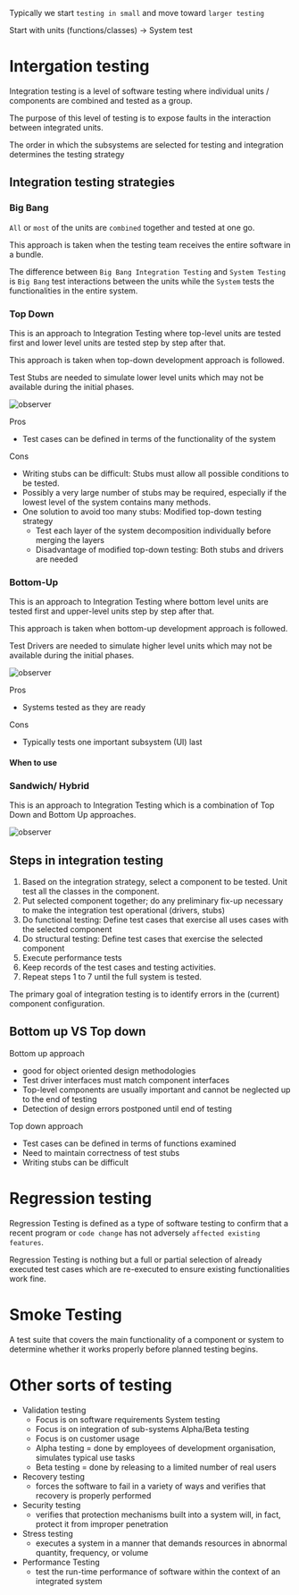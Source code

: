 Typically we start `testing in small` and move toward `larger testing`

Start with units (functions/classes) -> System test

# Intergation testing
Integration testing is a level of software testing where individual units / components are combined and tested as a group. 

The purpose of this level of testing is to expose faults in the interaction between integrated units.

The order in which the subsystems are selected for testing and integration determines the testing strategy

## Integration testing strategies

### Big Bang
`All` or `most` of the units are `combined` together and tested at one go.

This approach is taken when the testing team receives the entire software in a bundle.

The difference between `Big Bang Integration Testing` and `System Testing` is `Big Bang` test interactions between the units while the `System` tests the functionalities in the entire system.

### Top Down
This is an approach to Integration Testing where top-level units are tested first and lower level units are tested step by step after that.

This approach is taken when top-down development approach is followed.

Test Stubs are needed to simulate lower level units which may not be available during the initial phases.

![observer](Assets/TopDown.jpg "observer")

Pros
* Test cases can be defined in terms of the functionality of the system

Cons
* Writing stubs can be difficult: Stubs must allow all possible conditions to be tested.
* Possibly a very large number of stubs may be required, especially if the lowest level of the system contains many methods.
* One solution to avoid too many stubs: Modified top-down testing strategy
  * Test each layer of the system decomposition individually before merging the layers
  * Disadvantage of modified top-down testing: Both stubs and drivers are needed

### Bottom-Up
This is an approach to Integration Testing where bottom level units are tested first and upper-level units step by step after that. 

This approach is taken when bottom-up development approach is followed. 

Test Drivers are needed to simulate higher level units which may not be available during the initial phases.

![observer](Assets/BottomUp.jpg "observer")

Pros
* Systems tested as they are ready

Cons
* Typically tests one important subsystem (UI) last

#### When to use


### Sandwich/ Hybrid
This is an approach to Integration Testing which is a combination of Top Down and Bottom Up approaches.

![observer](Assets/Sandwich.jpg "observer")

## Steps in integration testing
1. Based on the integration strategy, select a component to be tested. Unit test all the classes in the component.
2. Put selected component together; do any preliminary fix-up necessary to make the integration test operational (drivers, stubs)
3. Do functional testing: Define test cases that exercise all uses cases with the selected component
4. Do structural testing: Define test cases that exercise the selected component
5. Execute performance tests
6. Keep records of the test cases and testing activities.
7. Repeat steps 1 to 7 until the full system is tested.

The primary goal of integration testing is to identify errors in
the (current) component configuration.

## Bottom up VS Top down
Bottom up approach
* good for object oriented design methodologies
* Test driver interfaces must match component interfaces
* Top-level components are usually important and cannot be neglected up to the end of testing
* Detection of design errors postponed until end of testing

Top down approach
* Test cases can be defined in terms of functions examined
* Need to maintain correctness of test stubs
* Writing stubs can be difficult

# Regression testing
Regression Testing is defined as a type of software testing to confirm that a recent program or `code change` has not adversely `affected existing features`.

Regression Testing is nothing but a full or partial selection of already executed test cases which are re-executed to ensure existing functionalities work fine.

# Smoke Testing
A test suite that covers the main functionality of a component or system to determine whether it works properly before planned testing begins.


# Other sorts of testing
* Validation testing
  * Focus is on software requirements
System testing
  * Focus is on integration of sub-systems
Alpha/Beta testing
  * Focus is on customer usage
  * Alpha testing = done by employees of development organisation, simulates typical use tasks
  * Beta testing = done by releasing to a limited number of real users
* Recovery testing
  * forces the software to fail in a variety of ways and verifies that recovery is properly performed
* Security testing
  * verifies that protection mechanisms built into a system will, in fact, protect it from improper penetration
* Stress testing
  * executes a system in a manner that demands resources in abnormal quantity, frequency, or volume
* Performance Testing
  * test the run-time performance of software within the context of an integrated system